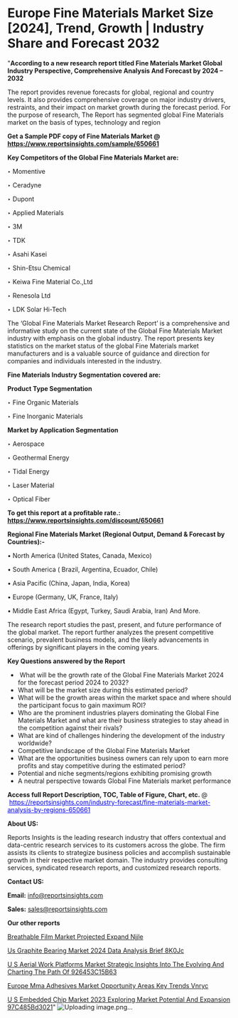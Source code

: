# Europe Fine Materials Market Size [2024], Trend, Growth | Industry Share and Forecast 2032

"<strong>According to a new research report titled Fine Materials Market Global Industry Perspective, Comprehensive Analysis And Forecast by 2024 – 2032</strong>

The report provides revenue forecasts for global, regional and country levels. It also provides comprehensive coverage on major industry drivers, restraints, and their impact on market growth during the forecast period. For the purpose of research, The Report has segmented global Fine Materials market on the basis of types, technology and region

<strong>Get a Sample PDF copy of Fine Materials Market </strong><strong>@<a href=https://www.reportsinsights.com/sample/650661 style=color:#0000ff;> https://www.reportsinsights.com/sample/650661</a></strong></font>

<strong>Key Competitors of the Global Fine Materials Market are:</strong>

‣ Momentive

‣ Ceradyne

‣ Dupont

‣ Applied Materials

‣ 3M

‣ TDK

‣ Asahi Kasei

‣ Shin-Etsu Chemical

‣ Keiwa Fine Material Co.,Ltd

‣ Renesola Ltd

‣ LDK Solar Hi-Tech

The ‘Global Fine Materials Market Research Report’ is a comprehensive and informative study on the current state of the Global Fine Materials Market industry with emphasis on the global industry. The report presents key statistics on the market status of the global Fine Materials market manufacturers and is a valuable source of guidance and direction for companies and individuals interested in the industry.

<strong>Fine Materials Industry Segmentation covered are:</strong>

<strong>Product Type Segmentation</strong>

‣ Fine Organic Materials

‣ Fine Inorganic Materials

<strong>Market by Application Segmentation</strong>

‣ Aerospace

‣ Geothermal Energy

‣ Tidal Energy

‣ Laser Material

‣ Optical Fiber

<strong>To get this report at a profitable rate.: <a href=https://www.reportsinsights.com/discount/650661 style=color:#0000ff;>https://www.reportsinsights.com/discount/650661</a></strong></font>

<strong>Regional Fine Materials Market (Regional Output, Demand &amp; Forecast by Countries):-</strong>

• North America (United States, Canada, Mexico)

• South America ( Brazil, Argentina, Ecuador, Chile)

• Asia Pacific (China, Japan, India, Korea)

• Europe (Germany, UK, France, Italy)

• Middle East Africa (Egypt, Turkey, Saudi Arabia, Iran) And More.

The research report studies the past, present, and future performance of the global market. The report further analyzes the present competitive scenario, prevalent business models, and the likely advancements in offerings by significant players in the coming years.

<strong>Key Questions answered by the Report</strong>
<ul>
  <li> What will be the growth rate of the Global Fine Materials Market 2024 for the forecast period 2024 to 2032?</li>
  <li>What will be the market size during this estimated period?</li>
  <li>What will be the growth areas within the market space and where should the participant focus to gain maximum ROI?</li>
  <li>Who are the prominent industries players dominating the Global Fine Materials Market and what are their business strategies to stay ahead in the competition against their rivals?</li>
  <li>What are kind of challenges hindering the development of the industry worldwide?</li>
  <li>Competitive landscape of the Global Fine Materials Market</li>
  <li>What are the opportunities business owners can rely upon to earn more profits and stay competitive during the estimated period?</li>
  <li>Potential and niche segments/regions exhibiting promising growth</li>
  <li>A neutral perspective towards Global Fine Materials market performance</li>
</ul>
<strong>Access full Report Description, TOC, Table of Figure, Chart, etc. </strong>@  <a href=https://reportsinsights.com/industry-forecast/fine-materials-market-analysis-by-regions-650661 style=color:#0000ff;>https://reportsinsights.com/industry-forecast/fine-materials-market-analysis-by-regions-650661</a></font>

<strong><strong>About US</strong>:</strong>

Reports Insights is the leading research industry that offers contextual and data-centric research services to its customers across the globe. The firm assists its clients to strategize business policies and accomplish sustainable growth in their respective market domain. The industry provides consulting services, syndicated research reports, and customized research reports.

<strong>Contact US:</strong>

<p class=""""><b>Email:</b> <a href=mailto:info@reportsinsights.com>info@reportsinsights.com</a></p>
<p class=""""><b>Sales:</b> <a href=mailto:sales@reportsinsights.com>sales@reportsinsights.com</a></p>

<strong>Our other reports</strong>

<a href=https://www.linkedin.com/pulse/breathable-film-market-projected-expand-njjle/>Breathable Film Market Projected Expand Njjle</a>

<a href=https://www.linkedin.com/pulse/us-graphite-bearing-market-2024-data-analysis-brief-8k0jc/>Us Graphite Bearing Market 2024 Data Analysis Brief 8K0Jc</a>

<a href=https://medium.com/@khalunansh/u-s-aerial-work-platforms-market-strategic-insights-into-the-evolving-and-charting-the-path-of-926453c15b63>U S Aerial Work Platforms Market Strategic Insights Into The Evolving And Charting The Path Of 926453C15B63</a>

<a href=https://www.linkedin.com/pulse/europe-mma-adhesives-market-opportunity-areas-key-trends-vnryc/>Europe Mma Adhesives Market Opportunity Areas Key Trends Vnryc</a>

<a href=https://medium.com/@singhaakesh50/u-s-embedded-chip-market-2023-exploring-market-potential-and-expansion-97c485bd3021>U S Embedded Chip Market 2023 Exploring Market Potential And Expansion 97C485Bd3021</a>"
![Uploading image.png…]()
